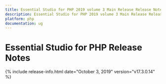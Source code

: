 ```yaml
---
title: Essential Studio for PHP 2019 volume 3 Main Release Release Notes  
description: Essential Studio for PHP 2019 volume 3 Main Release Release Notes  
platform: php
documentation: ug
---
```


# Essential Studio for PHP  Release Notes  

{% include release-info.html date="October 3, 2019"  version="v17.3.0.14" %} 






